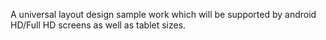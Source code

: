 A universal layout design sample work which will be supported by android HD/Full HD screens as well as tablet sizes.
